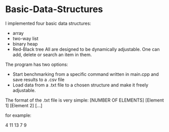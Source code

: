 # Basic-Data-Structures
I implemented four basic data structures:
- array
- two-way list
- binary heap
- Red-Black tree
All are designed to be dynamically adjustable. One can add, delete or search an item in them.

The program has two options:
- Start benchmarking from a specific command written in main.cpp and save results to a .csv file
- Load data from a .txt file to a chosen structure and make it freely adjustable.

The format of the .txt file is very simple:
[NUMBER OF ELEMENTS] [Element 1] [Element 2] [...]

for example:

4 11 13 7 9
